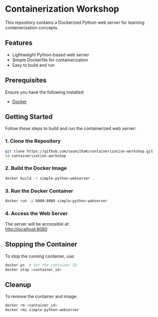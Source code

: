 # Containerization Workshop  

This repository contains a Dockerized Python web server for learning containerization concepts.  

## Features  
- Lightweight Python-based web server  
- Simple Dockerfile for containerization  
- Easy to build and run  

## Prerequisites  
Ensure you have the following installed:  
- [Docker](https://docs.docker.com/get-docker/)  

## Getting Started  

Follow these steps to build and run the containerized web server:  

### 1. Clone the Repository  
```sh
git clone https://github.com/sasmithaK/containerization-workshop.git  
cd containerization-workshop  
```  

### 2. Build the Docker Image  
```sh
docker build -t simple-python-webserver .  
```  

### 3. Run the Docker Container  
```sh
docker run -p 8080:8080 simple-python-webserver  
```  

### 4. Access the Web Server  
The server will be accessible at:  
[http://localhost:8080](http://localhost:8080)  

## Stopping the Container  
To stop the running container, use:  
```sh
docker ps  # Get the container ID  
docker stop <container_id>  
```  

## Cleanup  
To remove the container and image:  
```sh
docker rm <container_id>  
docker rmi simple-python-webserver  
```   

